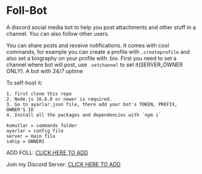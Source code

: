 # Foll-Bot
A discord social media bot to help you post attachments and other stuff in a channel. You can also follow other users.

You can share posts and receive notifications.
It comes with cool commands, for example you can create a profile with `.createprofile` and also set a biography on your profile with .bio. First you need to set a channel where bot will post, use `.setchannel` to set it(SERVER_OWNER ONLY). A bot with 24/7 uptime

To self-host it:
```
1. first clone this repo
2. Node.js 16.6.0 or newer is required.
3. Go to ayarlar.json file, there add your bot's TOKEN, PREFIX, OWNER'S ID
4. Install all the packages and dependencies with `npm i`
```
```
komutlar = commands folder
ayarlar = config file
server = main file
sahip = OWNERS 
```


ADD FOLL: [CLICK HERE TO ADD](https://discord.com/api/oauth2/authorize?client_id=849592731226341387&permissions=3490577617&scope=bot)

Join my Discord Server: [CLICK HERE TO ADD](https://discord.gg/787UdG33zM)
